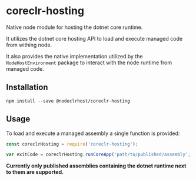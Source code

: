 # coreclr-hosting

Native node module for hosting the dotnet core runtime.

It utilizes the dotnet core hosting API to load and execute managed code from withing node.

It also provides the native implementation utilized by the `NodeHostEnvironment` package to interact with the node runtime from managed code.

## Installation

```shell
npm install --save @nodeclrhost/coreclr-hosting
```

## Usage

To load and execute a managed assembly a single function is provided:

```js
const coreclrHosting = require('coreclr-hosting');

var exitCode = coreclrHosting.runCoreApp('path/to/published/assembly', 'NameOfAssembly.dll');
```

__Currently only published assemblies containing the dotnet runtime next to them are supported.__
